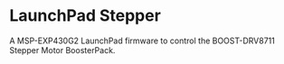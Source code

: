 # LaunchPad Stepper
A MSP-EXP430G2 LaunchPad firmware to control the BOOST-DRV8711 Stepper Motor BoosterPack.